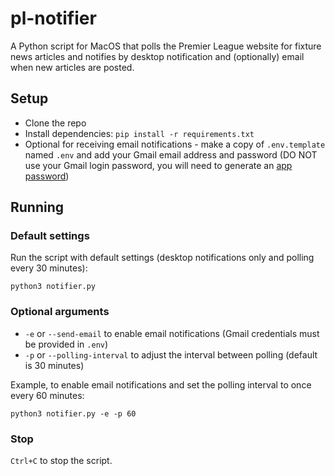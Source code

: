 # pl-notifier
A Python script for MacOS that polls the Premier League website for fixture news articles and notifies by desktop notification and (optionally) email when new articles are posted.

## Setup
- Clone the repo
- Install dependencies: `pip install -r requirements.txt`
- Optional for receiving email notifications - make a copy of `.env.template` named `.env` and add your Gmail email address and password (DO NOT use your Gmail login password, you will need to generate an [app password](https://support.google.com/mail/answer/185833?hl=en-GB)) 

## Running
### Default settings
Run the script with default settings (desktop notifications only and polling every 30 minutes):

`python3 notifier.py`

### Optional arguments
- `-e` or `--send-email` to enable email notifications (Gmail credentials must be provided in `.env`)
- `-p` or `--polling-interval` to adjust the interval between polling  (default is 30 minutes)

Example, to enable email notifications and set the polling interval to once every 60 minutes:

`python3 notifier.py -e -p 60`

### Stop
`Ctrl+C` to stop the script.
